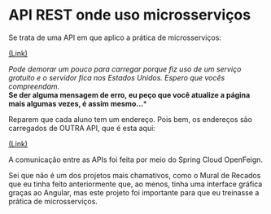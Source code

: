 # API REST onde uso microsserviços

Se trata de uma API em que aplico a prática de microsserviços:

[(Link)](https://alunoservice.herokuapp.com/api/alunos)

*Pode demorar um pouco para carregar porque fiz uso de um serviço gratuito e o servidor fica nos Estados Unidos. Espero que vocês compreendam.* <br> **Se der alguma mensagem de erro, eu peço que você atualize a página mais algumas vezes, é assim mesmo...***

Reparem que cada aluno tem um endereço. Pois bem, os endereços são carregados de OUTRA API, que é esta aqui:

[(Link)](https://enderecoservice.herokuapp.com/api/enderecos)

A comunicação entre as APIs foi feita por meio do Spring Cloud OpenFeign.

Sei que não é um dos projetos mais chamativos, como o Mural de Recados que eu tinha feito anteriormente que, ao menos, tinha uma interface gráfica graças ao Angular, mas este projeto foi importante para que eu treinasse a prática de microsserviços.